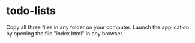 # todo-lists

Copy all three files in any folder on your computer.
Launch the application by opening the file "index.html" in any browser.

